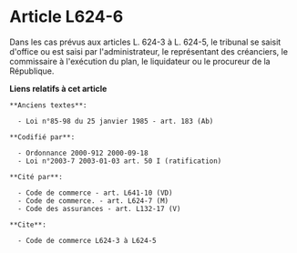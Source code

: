 # Article L624-6

Dans les cas prévus aux articles L. 624-3 à L. 624-5, le tribunal se saisit d'office ou est saisi par l'administrateur, le
représentant des créanciers, le commissaire à l'exécution du plan, le liquidateur ou le procureur de la République.

**Liens relatifs à cet article**

	**Anciens textes**:

	  - Loi n°85-98 du 25 janvier 1985 - art. 183 (Ab)

	**Codifié par**:

	  - Ordonnance 2000-912 2000-09-18
	  - Loi n°2003-7 2003-01-03 art. 50 I (ratification)

	**Cité par**:

	  - Code de commerce - art. L641-10 (VD)
	  - Code de commerce. - art. L624-7 (M)
	  - Code des assurances - art. L132-17 (V)

	**Cite**:

	  - Code de commerce L624-3 à L624-5
